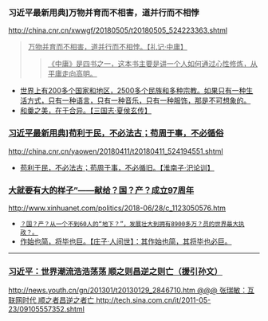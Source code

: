 ### 习近平最新用典]万物并育而不相害，道并行而不相悖
http://china.cnr.cn/xwwgf/20180505/t20180505_524223363.shtml
><u>万物并育而不相害，道并行而不相悖。【礼记·中庸】
>><u>《中庸》是四书之一，这本书主要是讲一个人如何通过心性修炼，从平庸走向高明。
- 世界上有200多个国家和地区，2500多个民族和多种宗教。如果只有一种生活方式，只有一种语言，只有一种音乐，只有一种服饰，那是不可想象的。
- 和羹之美，在于合异。【三国志·夏侯玄传】
### 习近平最新用典]苟利于民，不必法古；苟周于事，不必循俗
http://china.cnr.cn/yaowen/20180411/t20180411_524194551.shtml
- 苟利于民，不必法古；苟周于事，不必循旧。【淮南子·汜论训】
### 大就要有大的样子”——献给？国？产？成立97周年
http://www.xinhuanet.com/politics/2018-06/28/c_1123050576.htm
- `？国？产？从一个不到60人的“地下？”，发展壮大到拥有8900多万？员的世界最大执政？。`
- 作始也简，将毕也巨。【庄子·人间世】：其作始也简，其将毕也必巨。
---
### 习近平：世界潮流浩浩荡荡 顺之则昌逆之则亡（援引孙文）
http://news.youth.cn/gn/201301/t20130129_2846710.htm
@@@ 张瑞敏：互联网时代 顺之者昌逆之者亡
http://tech.sina.com.cn/it/2011-05-23/09105557352.shtml